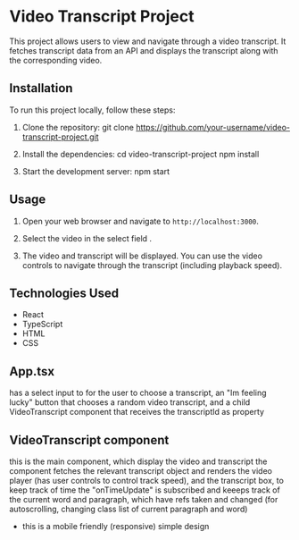 # Video Transcript Project

This project allows users to view and navigate through a video transcript. It fetches transcript data from an API and displays the transcript along with the corresponding video.

## Installation

To run this project locally, follow these steps:

1. Clone the repository:
git clone https://github.com/your-username/video-transcript-project.git


2. Install the dependencies: 
cd video-transcript-project npm install


3. Start the development server:
npm start


## Usage

1. Open your web browser and navigate to `http://localhost:3000`.

2. Select the video in the select field .

3. The video and transcript will be displayed. You can use the video controls to navigate through the transcript (including playback speed).

## Technologies Used

- React
- TypeScript
- HTML
- CSS

## App.tsx 
has a select input to for the user to choose a transcript,
an "Im feeling lucky" button that chooses a random video transcript,
and a child VideoTranscript component that receives the transcriptId as property

## VideoTranscript component 
this is the main component, which display the video and transcript 
the component fetches the relevant transcript object and renders the video player (has user controls to control track speed),
and the transcript box, 
to keep track of time the "onTimeUpdate" is subscribed and keeeps track of the current word and paragraph, 
which have refs taken and changed (for autoscrolling, changing class list of current paragraph and word)

* this is a mobile friendly (responsive) simple design

